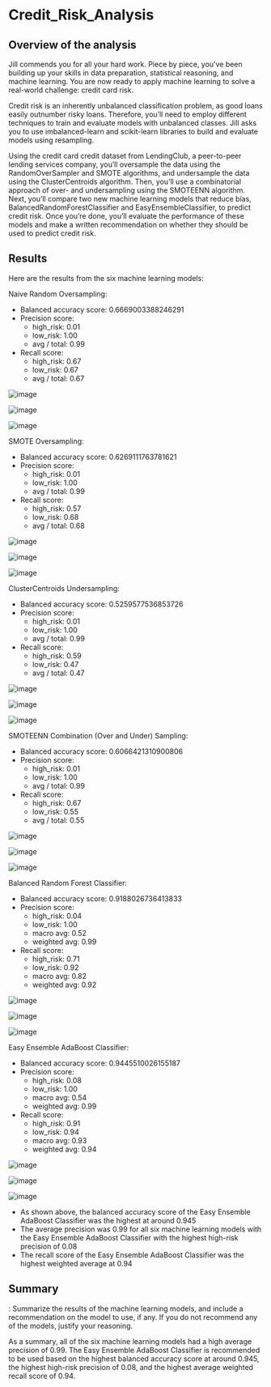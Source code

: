 # Credit_Risk_Analysis

## Overview of the analysis

Jill commends you for all your hard work. Piece by piece, you’ve been building up your skills in data preparation, statistical reasoning, and machine learning. You are now ready to apply machine learning to solve a real-world challenge: credit card risk.

Credit risk is an inherently unbalanced classification problem, as good loans easily outnumber risky loans. Therefore, you’ll need to employ different techniques to train and evaluate models with unbalanced classes. Jill asks you to use imbalanced-learn and scikit-learn libraries to build and evaluate models using resampling.

Using the credit card credit dataset from LendingClub, a peer-to-peer lending services company, you’ll oversample the data using the RandomOverSampler and SMOTE algorithms, and undersample the data using the ClusterCentroids algorithm. Then, you’ll use a combinatorial approach of over- and undersampling using the SMOTEENN algorithm. Next, you’ll compare two new machine learning models that reduce bias, BalancedRandomForestClassifier and EasyEnsembleClassifier, to predict credit risk. Once you’re done, you’ll evaluate the performance of these models and make a written recommendation on whether they should be used to predict credit risk.

## Results

Here are the results from the six machine learning models:

Naive Random Oversampling:

- Balanced accuracy score: 0.6669003388246291
- Precision score: 
  - high_risk: 0.01
  - low_risk: 1.00
  - avg / total: 0.99
- Recall score:
  - high_risk: 0.67
  - low_risk: 0.67
  - avg / total: 0.67

![image](https://user-images.githubusercontent.com/76754655/121602674-88438500-c9fc-11eb-9e59-adf3928b77e6.png)

![image](https://user-images.githubusercontent.com/76754655/121602712-942f4700-c9fc-11eb-9da2-3d5996f2b35c.png)

![image](https://user-images.githubusercontent.com/76754655/121602738-9d201880-c9fc-11eb-9ecf-28f4c30c00d3.png)

SMOTE Oversampling:

- Balanced accuracy score: 0.6269111763781621
- Precision score: 
  - high_risk: 0.01
  - low_risk: 1.00
  - avg / total: 0.99
- Recall score:
  - high_risk: 0.57
  - low_risk: 0.68
  - avg / total: 0.68

![image](https://user-images.githubusercontent.com/76754655/121602791-ac06cb00-c9fc-11eb-8fb1-c6e4e7107d84.png)

![image](https://user-images.githubusercontent.com/76754655/121602825-b5903300-c9fc-11eb-8cea-1b7186ccb3da.png)

![image](https://user-images.githubusercontent.com/76754655/121602849-c0e35e80-c9fc-11eb-9bd3-8f026550473e.png)

ClusterCentroids Undersampling:

- Balanced accuracy score: 0.5259577536853726
- Precision score: 
  - high_risk: 0.01
  - low_risk: 1.00
  - avg / total: 0.99
- Recall score:
  - high_risk: 0.59
  - low_risk: 0.47
  - avg / total: 0.47

![image](https://user-images.githubusercontent.com/76754655/121602933-e2dce100-c9fc-11eb-9638-e6103da1c040.png)

![image](https://user-images.githubusercontent.com/76754655/121602960-eb351c00-c9fc-11eb-97dc-19a2d67b1faa.png)

![image](https://user-images.githubusercontent.com/76754655/121602983-f38d5700-c9fc-11eb-9d46-849357e65e96.png)

SMOTEENN Combination (Over and Under) Sampling:

- Balanced accuracy score: 0.6066421310900806
- Precision score: 
  - high_risk: 0.01
  - low_risk: 1.00
  - avg / total: 0.99
- Recall score:
  - high_risk: 0.67
  - low_risk: 0.55
  - avg / total: 0.55

![image](https://user-images.githubusercontent.com/76754655/121603080-161f7000-c9fd-11eb-8529-1cf4575a0d3e.png)

![image](https://user-images.githubusercontent.com/76754655/121603100-1f104180-c9fd-11eb-88c5-100b581bac6a.png)

![image](https://user-images.githubusercontent.com/76754655/121603123-27687c80-c9fd-11eb-803d-5527d0590c6a.png)

Balanced Random Forest Classifier:

- Balanced accuracy score: 0.9188026736413833
- Precision score: 
  - high_risk: 0.04
  - low_risk: 1.00
  - macro avg: 0.52
  - weighted avg: 0.99
- Recall score:
  - high_risk: 0.71
  - low_risk: 0.92
  - macro avg: 0.82
  - weighted avg: 0.92

![image](https://user-images.githubusercontent.com/76754655/121603218-46ffa500-c9fd-11eb-9588-a208e86d795a.png)

![image](https://user-images.githubusercontent.com/76754655/121603250-5121a380-c9fd-11eb-9e72-f58f1e61b231.png)

![image](https://user-images.githubusercontent.com/76754655/121603268-58e14800-c9fd-11eb-9420-3d24fe95582c.png)

Easy Ensemble AdaBoost Classifier:

- Balanced accuracy score: 0.9445510026155187
- Precision score: 
  - high_risk: 0.08
  - low_risk: 1.00
  - macro avg: 0.54
  - weighted avg: 0.99
- Recall score:
  - high_risk: 0.91
  - low_risk: 0.94
  - macro avg: 0.93
  - weighted avg: 0.94

![image](https://user-images.githubusercontent.com/76754655/121603320-6dbddb80-c9fd-11eb-81bc-d74a10782e50.png)

![image](https://user-images.githubusercontent.com/76754655/121603345-77474380-c9fd-11eb-8cba-97626cb0184b.png)

![image](https://user-images.githubusercontent.com/76754655/121603361-7dd5bb00-c9fd-11eb-9f24-b75fdbdba447.png)

- As shown above, the balanced accuracy score of the Easy Ensemble AdaBoost Classifier was the highest at around 0.945
- The average precision was 0.99 for all six machine learning models with the Easy Ensemble AdaBoost Classifier with the highest high-risk precision of 0.08
- The recall score of the Easy Ensemble AdaBoost Classifier was the highest weighted average at 0.94

## Summary

: Summarize the results of the machine learning models, and include a recommendation on the model to use, if any. If you do not recommend any of the models, justify your reasoning.

As a summary, all of the six machine learning models had a high average precision of 0.99. The Easy Ensemble AdaBoost Classifier is recommended to be used based on the highest balanced accuracy score at around 0.945, the highest high-risk precision of 0.08, and the highest average weighted recall score of 0.94. 
